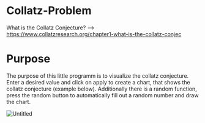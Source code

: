 # Collatz-Problem
What is the Collatz Conjecture? --> https://www.collatzresearch.org/chapter1-what-is-the-collatz-conjec

# Purpose

The purpose of this little programm is to visualize the collatz conjecture. Enter a desired value and click on apply to create a chart, that shows the collatz conjecture (example below). Additionally there is a random function, press the random button to automatically fill out a random number and draw the chart.

![Untitled](https://user-images.githubusercontent.com/62218506/139286873-c92e68f9-0b38-42d6-9824-dfa3c81b3466.png)
